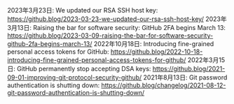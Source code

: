 2023年3月23日: We updated our RSA SSH host key: https://github.blog/2023-03-23-we-updated-our-rsa-ssh-host-key/
2023年3月13日: Raising the bar for software security: GitHub 2FA begins March 13: https://github.blog/2023-03-09-raising-the-bar-for-software-security-github-2fa-begins-march-13/
2022年10月18日: Introducing fine-grained personal access tokens for GitHub: https://github.blog/2022-10-18-introducing-fine-grained-personal-access-tokens-for-github/
2022年3月15日: GitHub permanently stop accepting DSA keys: https://github.blog/2021-09-01-improving-git-protocol-security-github/
2021年8月13日: Git password authentication is shutting down: https://github.blog/changelog/2021-08-12-git-password-authentication-is-shutting-down/